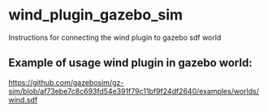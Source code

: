 # wind_plugin_gazebo_sim
Instructions for connecting the wind plugin to gazebo sdf world

## Example of usage wind plugin in gazebo world:
https://github.com/gazebosim/gz-sim/blob/af73ebe7c8c693fd54e391f79c11bf9f24df2640/examples/worlds/wind.sdf
